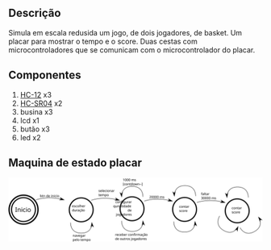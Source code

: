 ## Descrição
Simula em escala redusida um jogo, de dois jogadores, de basket. Um placar para mostrar o tempo e o score. Duas cestas com microcontroladores que se comunicam com o microcontrolador do placar.

## Componentes
1. [HC-12](https://www.filipeflop.com/produto/modulo-rf-wireless-hc-12-com-antena/) x3
1. [HC-SR04](https://www.filipeflop.com/produto/sensor-de-distancia-ultrassonico-hc-sr04/) x2
1. busina x3
1. lcd x1
1. butão x3
1. led x2
    
## Maquina de estado placar
![](img/maquina_de_estado.svg)
